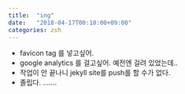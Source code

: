 ```yaml
---
title:  "ing"
date:   "2018-04-17T00:10:00+09:00"
categories: zsh
---
```


+ favicon tag 를 넣고싶어.
+ google analytics 를 걸고싶어. 예전엔 걸려 있었는데..
+ 작업이 안 끝나니 jekyll site를 push를 할 수가 없다.
+ 졸립다. .......
